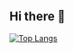 ## Hi there 👋


[![Top Langs](https://github-readme-stats.vercel.app/api/top-langs/?username=Swetabh-Zoomcar333&show_icons=true&theme=tokyonight)](https://github.com/anuraghazra/github-readme-stats)

<!--
**Swetabh-Zoomcar333/Swetabh-Zoomcar333** is a ✨ _special_ ✨ repository because its `README.md` (this file) appears on your GitHub profile.

Here are some ideas to get you started:

- 🔭 I’m currently working on ...
- 🌱 I’m currently learning ...
- 👯 I’m looking to collaborate on ...
- 🤔 I’m looking for help with ...
- 💬 Ask me about ...
- 📫 How to reach me: ...
- 😄 Pronouns: ...
- ⚡ Fun fact: ...
-->
